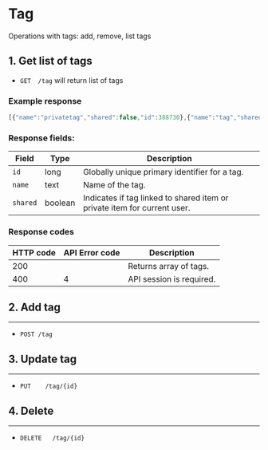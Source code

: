 # Tag


Operations with tags: add, remove, list tags


## 1. Get list of tags


* `GET 	/tag` will return list of tags

### Example response

```js
[{"name":"privatetag","shared":false,"id":388730},{"name":"tag","shared":true,"id":388728},{"name":"тег","shared":true,"id":388729}]
```

### Response fields:
Field | Type | Description
------------ | ------------- | ------------
<code>id</code>| long | Globally unique primary identifier for a tag.
<code>name</code>| text | Name of the tag.
<code>shared</shared> | boolean | Indicates if tag linked to shared item or private item for current user.


### Response codes

HTTP code | API Error code | Description
------------ | ------------- | ------------
200 |  | Returns array of tags.
400 | 4 | API session is required.


## 2. Add tag
------------

* `POST	/tag`

## 3. Update tag
------------

* `PUT    /tag/{id}`


## 4. Delete
------------

* `DELETE	/tag/{id}` 




